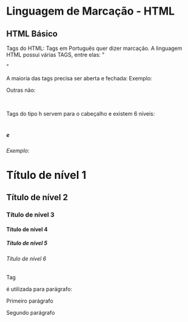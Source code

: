 # Linguagem de Marcação - HTML

## HTML Básico

Tags do HTML:
Tags em Português quer dizer marcação.
A linguagem HTML possui várias TAGS, entre elas:
"<html>
<head>
<body>"

A maioria das tags precisa ser aberta e fechada:
Exemplo:
<html>
</html>

Outras não:

<meta>
<br>

Tags do tipo h servem para o cabeçalho e existem 6 níveis:

<h1> <h2> <h3> <h4> <h5> e <h6>

Exemplo:

<h1>Título de nível 1</h1>
<h2>Título de nível 2</h2>
<h3>Título de nível 3</h3>
<h4>Título de nível 4</h4>
<h5>Título de nível 5</h5>
<h6>Título de nível 6</h6>

Tag <p> é utilizada para parágrafo:

<p> Primeiro parágrafo </p>
<p> Segundo parágrafo </p>




